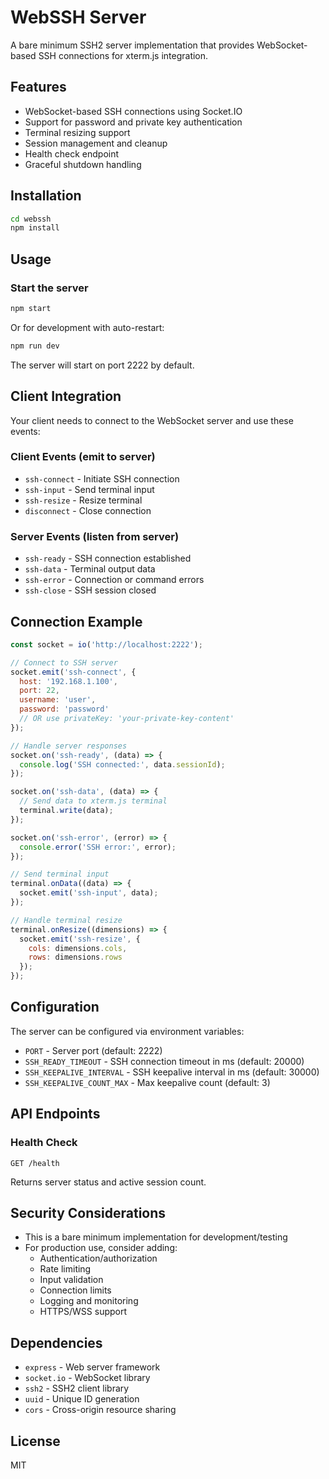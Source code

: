 # WebSSH Server

A bare minimum SSH2 server implementation that provides WebSocket-based SSH connections for xterm.js integration.

## Features

- WebSocket-based SSH connections using Socket.IO
- Support for password and private key authentication
- Terminal resizing support
- Session management and cleanup
- Health check endpoint
- Graceful shutdown handling

## Installation

```bash
cd webssh
npm install
```

## Usage

### Start the server

```bash
npm start
```

Or for development with auto-restart:

```bash
npm run dev
```

The server will start on port 2222 by default.

## Client Integration

Your client needs to connect to the WebSocket server and use these events:

### Client Events (emit to server)

- `ssh-connect` - Initiate SSH connection
- `ssh-input` - Send terminal input
- `ssh-resize` - Resize terminal
- `disconnect` - Close connection

### Server Events (listen from server)

- `ssh-ready` - SSH connection established
- `ssh-data` - Terminal output data
- `ssh-error` - Connection or command errors
- `ssh-close` - SSH session closed

## Connection Example

```javascript
const socket = io('http://localhost:2222');

// Connect to SSH server
socket.emit('ssh-connect', {
  host: '192.168.1.100',
  port: 22,
  username: 'user',
  password: 'password'
  // OR use privateKey: 'your-private-key-content'
});

// Handle server responses
socket.on('ssh-ready', (data) => {
  console.log('SSH connected:', data.sessionId);
});

socket.on('ssh-data', (data) => {
  // Send data to xterm.js terminal
  terminal.write(data);
});

socket.on('ssh-error', (error) => {
  console.error('SSH error:', error);
});

// Send terminal input
terminal.onData((data) => {
  socket.emit('ssh-input', data);
});

// Handle terminal resize
terminal.onResize((dimensions) => {
  socket.emit('ssh-resize', {
    cols: dimensions.cols,
    rows: dimensions.rows
  });
});
```

## Configuration

The server can be configured via environment variables:

- `PORT` - Server port (default: 2222)
- `SSH_READY_TIMEOUT` - SSH connection timeout in ms (default: 20000)
- `SSH_KEEPALIVE_INTERVAL` - SSH keepalive interval in ms (default: 30000)
- `SSH_KEEPALIVE_COUNT_MAX` - Max keepalive count (default: 3)

## API Endpoints

### Health Check
```
GET /health
```

Returns server status and active session count.

## Security Considerations

- This is a bare minimum implementation for development/testing
- For production use, consider adding:
  - Authentication/authorization
  - Rate limiting
  - Input validation
  - Connection limits
  - Logging and monitoring
  - HTTPS/WSS support

## Dependencies

- `express` - Web server framework
- `socket.io` - WebSocket library
- `ssh2` - SSH2 client library
- `uuid` - Unique ID generation
- `cors` - Cross-origin resource sharing

## License

MIT 